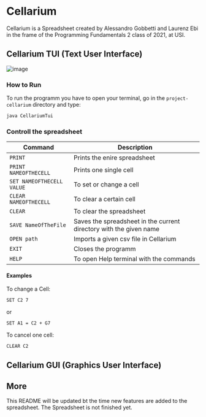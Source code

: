 # Cellarium

Cellarium is a Spreadsheet created by Alessandro Gobbetti and Laurenz Ebi in the frame of the Programming Fundamentals 2 class of 2021, at USI.

## Cellarium TUI (Text User Interface)
![image](https://user-images.githubusercontent.com/79453106/119011744-a1c15600-b995-11eb-81e7-6aebc979b5d7.png)

### How to Run

To run the programm you have to open your terminal, go in the `project-cellarium` directory and type:   

```bash
java CellariumTui
```

### Controll the spreadsheet

| Command | Description |
| --- | --- |
| `PRINT` | Prints the enire spreadsheet |
| `PRINT NAMEOFTHECELL` | Prints one single cell |
| `SET NAMEOFTHECELL VALUE` | To set or change a cell |
| `CLEAR NAMEOFTHECELL` | To clear a certain cell |
| `CLEAR` | To clear the spreadsheet |
| `SAVE NameOfTheFile` | Saves the spreadsheet in the current directory with the given name |
| `OPEN path` | Imports a given csv file in Cellarium |
| `EXIT` | Closes the programm |
| `HELP` | To open Help terminal with the commands |


#### Examples

To change a Cell:          

```bash
SET C2 7
```
or
```bash
SET A1 = C2 + G7
```

To cancel one cell:
```bash
CLEAR C2
```
## Cellarium GUI (Graphics User Interface)

## More

This README will be updated bt the time new features are added to the spreadsheet.
The Spreadsheet is not finished yet.
